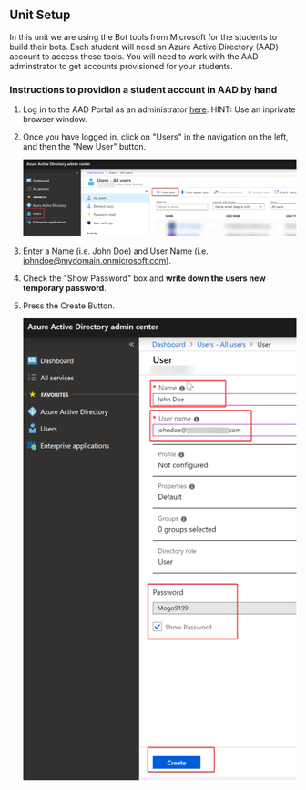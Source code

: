 ## Unit Setup

In this unit we are using the Bot tools from Microsoft for the students to build their bots. Each student will need an Azure Active Directory (AAD) account to access these tools. You will need to work with the AAD adminstrator to get accounts provisioned for your students. 


### Instructions to providion a student account in AAD by hand

1. Log in to the AAD Portal as an administrator [here](https://aad.portal.azure.com). HINT: Use an inprivate browser window. 
   
2. Once you have logged in, click on "Users" in the navigation on the left, and then the "New User" button.

   ![AAD New User](./img/aad01.png)

3. Enter a Name (i.e. John Doe) and User Name (i.e. johndoe@mydomain.onmicrosoft.com). 

4. Check the "Show Password" box and **write down the users new temporary password**.

5. Press the Create Button.

    ![AAD create](./img/aad02.png)